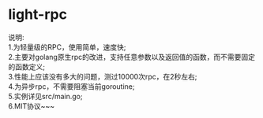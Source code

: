 # light-rpc
说明:  
1.为轻量级的RPC，使用简单，速度快;  
2.主要对golang原生rpc的改进，支持任意参数以及返回值的函数，而不需要固定的函数定义;  
3.性能上应该没有多大的问题，测过10000次rpc，在2秒左右;  
4.为异步rpc，不需要阻塞当前goroutine;  
5.实例详见src/main.go;  
6.MIT协议~~~